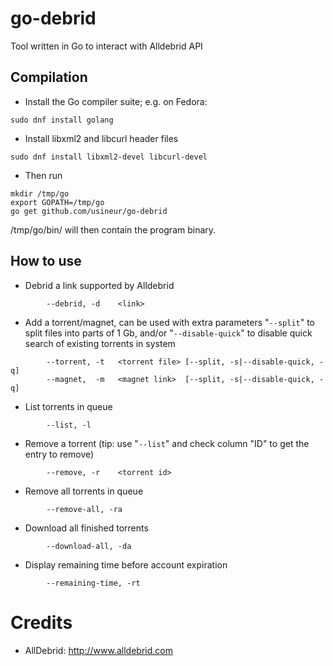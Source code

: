 go-debrid
===========

Tool written in Go to interact with Alldebrid API

Compilation
-----------

* Install the Go compiler suite; e.g. on Fedora:
```
sudo dnf install golang
```
* Install libxml2 and libcurl header files
```
sudo dnf install libxml2-devel libcurl-devel
```
* Then run
```
mkdir /tmp/go
export GOPATH=/tmp/go
go get github.com/usineur/go-debrid
```
  /tmp/go/bin/ will then contain the program binary.

How to use
----------
* Debrid a link supported by Alldebrid
```
        --debrid, -d    <link>
```
* Add a torrent/magnet, can be used with extra parameters "```--split```" to split files into parts of 1 Gb, and/or "```--disable-quick```" to disable quick search of existing torrents in system
```
        --torrent, -t   <torrent file> [--split, -s|--disable-quick, -q]
        --magnet,  -m   <magnet link>  [--split, -s|--disable-quick, -q]
```
* List torrents in queue
```
        --list, -l
```
* Remove a torrent (tip: use "```--list```" and check column "ID" to get the entry to remove)
```
        --remove, -r    <torrent id>
```
* Remove all torrents in queue
```
        --remove-all, -ra
```
* Download all finished torrents
```
        --download-all, -da
```
* Display remaining time before account expiration
```
		--remaining-time, -rt
```

Credits
=======
- AllDebrid: http://www.alldebrid.com
